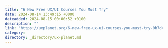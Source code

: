 ```yaml
---
title: "6 New Free UX/UI Courses You Must Try"
date: 2024-08-14 13:49:15 +0000
dateadded: 2024-08-15 00:00:52 +0100
description: ""
link: "https://uxplanet.org/6-new-free-ux-ui-courses-you-must-try-0b7d43c4a7b2?source=rss----819cc2aaeee0---4"
category:
directory: _directory/ux-planet.md
---
```


